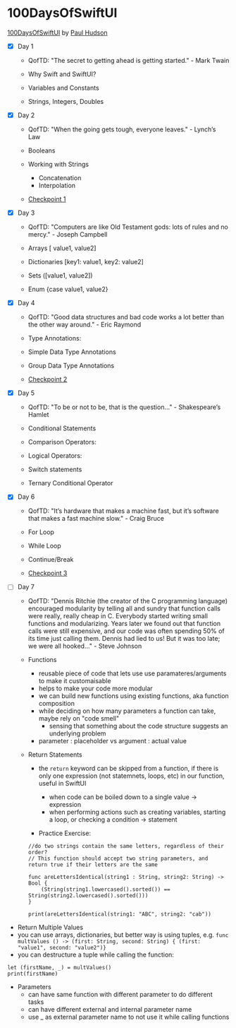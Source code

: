 # 100DaysOfSwiftUI

[100DaysOfSwiftUI](https://www.hackingwithswift.com/100/swiftui) by [Paul Hudson](https://twitter.com/twostraws)

- [x] Day 1

  - QofTD: "The secret to getting ahead is getting started." - Mark Twain

  - Why Swift and SwiftUI? 
  - Variables and Constants
  - Strings, Integers, Doubles
  
  
- [x] Day 2

  - QofTD: "When the going gets tough, everyone leaves." - Lynch’s Law
  
  - Booleans
  - Working with Strings
    - Concatenation 
    - Interpolation
  - [Checkpoint 1](https://github.com/iiqrah-dev/100DaysOfSwiftUI/tree/main/checkpoint-1.playground)
  
  
- [x] Day 3

  - QofTD: "Computers are like Old Testament gods: lots of rules and no mercy." - Joseph Campbell
  
  - Arrays [ value1, value2]     
  - Dictionaries [key1: value1, key2: value2]   
  - Sets ([value1, value2])
  - Enum {case value1, value2}

- [x] Day 4

  - QofTD: "Good data structures and bad code works a lot better than the other way around." - Eric Raymond
  
  - Type Annotations:
  - Simple Data Type Annotations
  - Group Data Type Annotations
  - [Checkpoint 2](https://github.com/iiqrah-dev/100DaysOfSwiftUI/tree/main/checkpoint-2.playground)    

- [x] Day 5

  - QofTD: "To be or not to be, that is the question..." - Shakespeare’s Hamlet
  
  - Conditional Statements 
  - Comparison Operators:
  - Logical Operators:
  - Switch statements
  - Ternary Conditional Operator
  
- [x] Day 6

  - QofTD: "It’s hardware that makes a machine fast, but it’s software that makes a fast machine slow." - Craig Bruce
  
  - For Loop
  - While Loop
  - Continue/Break
  - [Checkpoint 3](https://github.com/iiqrah-dev/100DaysOfSwiftUI/tree/main/checkpoint-3.playground)
  
- [ ] Day 7

  - QofTD: "Dennis Ritchie (the creator of the C programming language) encouraged modularity by telling all and sundry that function calls were really, really cheap in C. Everybody started writing small functions and modularizing. Years later we found out that function calls were still expensive, and our code was often spending 50% of its time just calling them. Dennis had lied to us! But it was too late; we were all hooked..." - Steve Johnson
  
  - Functions
  
    - reusable piece of code that lets use use paramateres/arguments to make it customaisable
    - helps to make your code more modular
    - we can build new functions using existing functions, aka function composition
    - while deciding on how many parameters a function can take, maybe rely on "code smell" 
      - sensing that something about the code structure suggests an underlying problem
    - parameter : placeholder vs argument : actual value
    
  - Return Statements
    - the `return` keyword can be skipped from a function, if there is only one expression (not statemnets, loops, etc) in our function, useful in SwiftUI
      - when code can be boiled down to a single value -> expression
      - when performing actions such as creating variables, starting a loop, or checking a condition -> statement
      
    - Practice Exercise:
    ```
    //do two strings contain the same letters, regardless of their order?
    // This function should accept two string parameters, and return true if their letters are the same

    func areLettersIdentical(string1 : String, string2: String) -> Bool {
        (String(string1.lowercased().sorted()) == String(string2.lowercased().sorted()))
    }

    print(areLettersIdentical(string1: "ABC", string2: "cab"))
    ```
    
 - Return Multiple Values
  - you can use arrays, dictionaries, but better way is using tuples, e.g. `func multValues () -> (first: String, second: String) { (first: "value1", second: "value2")}`
  - you can destructure a tuple while calling the function:
  ```
  let (firstName, _) = multValues()
  print(firstName)
  ```
  
- Parameters 
  - can have same function with different parameter to do different tasks
  - can have different external and internal parameter name
  - use _ as external parameter name to not use it while calling functions
  
  
  
